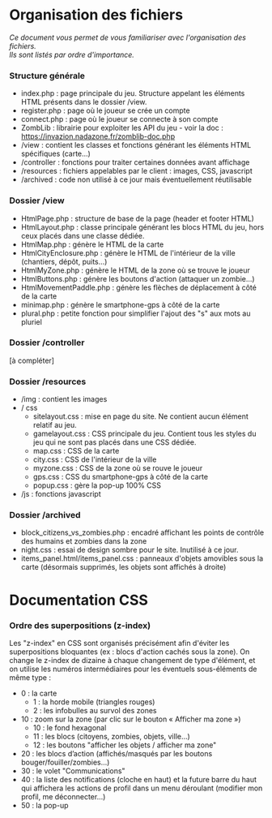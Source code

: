 # Organisation des fichiers
*Ce document vous permet de vous familiariser avec l'organisation des fichiers.  
Ils sont listés par ordre d'importance.*

### Structure générale
* index.php : page principale du jeu. Structure appelant les éléments HTML présents dans le dossier /view.
* register.php : page où le joueur se crée un compte
* connect.php : page où le joueur se connecte à son compte
* ZombLib : librairie pour exploiter les API du jeu - voir la doc : https://invazion.nadazone.fr/zomblib-doc.php
* /view : contient les classes et fonctions générant les éléments HTML spécifiques (carte...)
* /controller : fonctions pour traiter certaines données avant affichage
* /resources : fichiers appelables par le client : images, CSS, javascript
* /archived : code non utilisé à ce jour mais éventuellement réutilisable

### Dossier /view
* HtmlPage.php : structure de base de la page (header et footer HTML)
* HtmlLayout.php : classe principale générant les blocs HTML du jeu, hors ceux placés dans une classe dédiée.
* HtmlMap.php : génère le HTML de la carte
* HtmlCityEnclosure.php : génère le HTML de l'intérieur de la ville (chantiers, dépôt, puits...)
* HtmlMyZone.php : génère le HTML de la zone où se trouve le joueur
* HtmlButtons.php : génère les boutons d'action (attaquer un zombie...)
* HtmlMovementPaddle.php : génère les flèches de déplacement à côté de la carte
* minimap.php : génère le smartphone-gps à côté de la carte
* plural.php : petite fonction pour simplifier l'ajout des "s" aux mots au pluriel

### Dossier /controller
[à compléter]

### Dossier /resources
* /img : contient les images
* / css
  * sitelayout.css : mise en page du site. Ne contient aucun élément relatif au jeu.
  * gamelayout.css : CSS principale du jeu. Contient tous les styles du jeu qui ne sont pas placés dans une CSS dédiée.
  * map.css : CSS de la carte
  * city.css : CSS de l'intérieur de la ville
  * myzone.css : CSS de la zone où se rouve le joueur
  * gps.css : CSS du smartphone-gps à côté de la carte
  * popup.css : gère la pop-up 100% CSS
* /js : fonctions javascript

### Dossier /archived
  * block_citizens_vs_zombies.php : encadré affichant les points de contrôle des humains et zombies dans la zone
  * night.css : essai de design sombre pour le site. Inutilisé à ce jour.
  * items_panel.html/items_panel.css : panneaux d'objets amovibles sous la carte
                      (désormais supprimés, les objets sont affichés à droite)


# Documentation CSS

### Ordre des superpositions (z-index)

Les "z-index" en CSS sont organisés précisément afin d'éviter les superpositions bloquantes 
(ex : blocs d'action cachés sous la zone). On change le z-index de dizaine à chaque changement 
de type d'élément, et on utilise les numéros intermédiaires pour les éventuels sous-éléments 
de même type :

* 0 : la carte
     - 1 : la horde mobile (triangles rouges)
     - 2 : les infobulles au survol des zones
*  10 : zoom sur la zone (par clic sur le bouton « Afficher ma zone »)
    - 10 : le fond hexagonal
    - 11 : les blocs (citoyens, zombies, objets, ville...)
    - 12 : les boutons "afficher les objets / afficher ma zone"
*  20 : les blocs d’action (affichés/masqués par les boutons bouger/fouiller/zombies…)
*  30 : le volet "Communications"
*  40 : la liste des notifications (cloche en haut) et la future barre du haut qui affichera les actions de profil dans un menu déroulant (modifier mon profil, me déconnecter...)
*  50 : la pop-up
